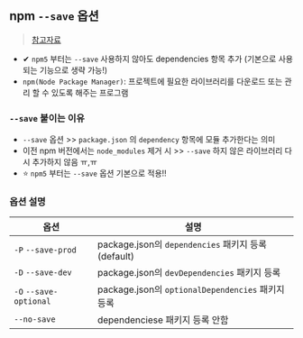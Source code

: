 ## npm `--save` 옵션
> [참고자료](https://xtring-dev.tistory.com/11)
- ✔ `npm5` 부터는 `--save` 사용하지 않아도 dependencies 항목 추가 (기본으로 사용되는 기능으로 생략 가능!)
- `npm(Node Package Manager)`: 프로젝트에 필요한 라이브러리를 다운로드 또는 관리 할 수 있도록 해주는 프로그램

### `--save` 붙이는 이유
- `--save` 옵션 >>  `package.json` 의 `dependency` 항목에 모듈 추가한다는 의미
- 이전 npm 버전에서는 `node_modules` 제거 시 >> `--save` 하지 않은 라이브러리 다시 추가하지 않음 ㅠ,ㅠ 
- ⭐ `npm5` 부터는 `--save` 옵션 기본으로 적용!!

### 옵션 설명
|옵션|설명|
|--|---|
|`-P` `--save-prod`|package.json의 `dependencies` 패키지 등록 (default)|
|`-D` `--save-dev`|package.json의 `devDependencies` 패키지 등록|
|`-O` `--save-optional`|package.json의 `optionalDependencies` 패키지 등록|
|`--no-save`|dependenciese 패키지 등록 안함|
